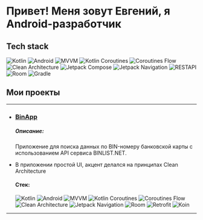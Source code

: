 # Привет! Меня зовут Евгений, я Android-разработчик

## Tech stack
![Kotlin](https://img.shields.io/badge/Kotlin-brightgreen?style=for-the-badge&logo=kotlin&logoColor=white)
![Android](https://img.shields.io/badge/Android-brightgreen?style=for-the-badge&logo=android&logoColor=white)
![MVVM](https://img.shields.io/badge/MVVM-brightgreen?style=for-the-badge)
![Kotlin Coroutines](https://img.shields.io/badge/Kotlin%20Coroutines-brightgreen?style=for-the-badge)
![Coroutines Flow](https://img.shields.io/badge/Coroutines%20Flow-brightgreen?style=for-the-badge)
![Clean Architecture](https://img.shields.io/badge/Clean%20Architecture-brightgreen?style=for-the-badge)
![Jetpack Compose](https://img.shields.io/badge/Jetpack%20Compose-brightgreen?style=for-the-badge)
![Jetpack Navigation](https://img.shields.io/badge/Jetpack%20Navigation-brightgreen?style=for-the-badge)
![RESTAPI](https://img.shields.io/badge/REST%20API-brightgreen?style=for-the-badge)
![Room](https://img.shields.io/badge/Room-brightgreen?style=for-the-badge)
![Gradle](https://img.shields.io/badge/Gradle-brightgreen?style=for-the-badge)

## Мои проекты

- ---
- ### [BinApp](https://github.com/Evgeniy-Kov/BinApp)

  ##### Описание:

  Приложение для поиска данных по BIN-номеру банковской карты с использованием API сервиса BINLIST.NET.
- В приложении простой UI, акцент делался на принципах Clean Architecture

  #### Стек:

    <img src="https://img.shields.io/badge/kotlin-3DDC84?logo=kotlin&logoColor=white" alt="Kotlin" title="Kotlin"/>
    <img src="https://img.shields.io/badge/Android-3DDC84?logo=Android&logoColor=white" alt="Android" title="Android"/>
    <img src="https://img.shields.io/badge/MVVM-3DDC84" alt="MVVM" title="MVVM"/>
    <img src="https://img.shields.io/badge/Kotlin%20Coroutines-3DDC84" alt="Kotlin Coroutines" title="Kotlin Coroutines"/>
    <img src="https://img.shields.io/badge/Coroutines%20Flow-3DDC84" alt="Coroutines Flow" title="Coroutines Flow"/>
    <img src="https://img.shields.io/badge/Clean%20Architecture-3DDC84" alt="Clean Architecture" title="Clean Architecture"/>
    <img src="https://img.shields.io/badge/Jetpack%20Navigation-3DDC84" alt="Jetpack Navigation" title="Jetpack Navigation"/>
    <img src="https://img.shields.io/badge/Room-3DDC84" alt="Room" title="Room"/>
    <img src="https://img.shields.io/badge/Retrofit-3DDC84" alt="Retrofit" title="Retrofit"/>
    <img src="https://img.shields.io/badge/Koin-3DDC84" alt="Koin" title="Koin"/>
- ---
